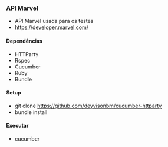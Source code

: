 ### API Marvel
* API Marvel usada para os testes
* https://developer.marvel.com/

#### Dependências

* HTTParty
* Rspec
* Cucumber
* Ruby
* Bundle

#### Setup
* git clone https://github.com/deyvisonbm/cucumber-httparty
* bundle install

#### Executar
* cucumber